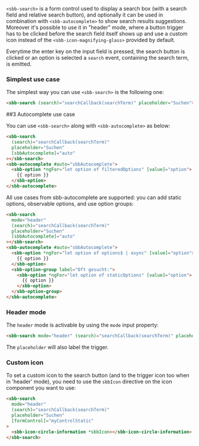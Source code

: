 `<sbb-search>` is a form control used to display a search box (with a search field and relative
search button), and optionally it can be used in combination with `<sbb-autocomplete>` to show
search results suggestions.
Moreover it's possible to use it in "header" mode, where a button trigger has to be clicked before
the search field itself shows up and use a custom icon instead of the `<sbb-icon-magnifying-glass>`
provided by default.

Everytime the enter key on the input field is pressed, the search button is clicked or an option
is selected a `search` event, containing the search term, is emitted.

### Simplest use case

The simplest way you can use `<sbb-search>` is the following one:

```html
<sbb-search (search)="searchCallback(searchTerm)" placeholder="Suchen"></sbb-search>
```

##3 Autocomplete use case

You can use `<sbb-search>` along with `<sbb-autocomplete>` as below:

```html
<sbb-search
  (search)="searchCallback(searchTerm)"
  placeholder="Suchen"
  [sbbAutocomplete]="auto"
></sbb-search>
<sbb-autocomplete #auto="sbbAutocomplete">
  <sbb-option *ngFor="let option of filteredOptions" [value]="option">
    {{ option }}
  </sbb-option>
</sbb-autocomplete>
```

All use cases from sbb-autocomplete are supported: you can add static options, observable options,
and use option groups:

```html
<sbb-search
  mode="header"
  (search)="searchCallback(searchTerm)"
  placeholder="Suchen"
  [sbbAutocomplete]="auto"
></sbb-search>
<sbb-autocomplete #auto="sbbAutocomplete">
  <sbb-option *ngFor="let option of options$ | async" [value]="option">
    {{ option }}
  </sbb-option>
  <sbb-option-group label="Oft gesucht:">
    <sbb-option *ngFor="let option of staticOptions" [value]="option">
      {{ option }}
    </sbb-option>
  </sbb-option-group>
</sbb-autocomplete>
```

### Header mode

The `header` mode is activable by using the `mode` input property:

```html
<sbb-search mode="header" (search)="searchCallback(searchTerm)" placeholder="Suchen"></sbb-search>
```

The `placeholder` will also label the trigger.

### Custom icon

To set a custom icon to the search button (and to the trigger icon too when in 'header' mode),
you need to use the `sbbIcon` directive on the icon component you want to use:

```html
<sbb-search
  mode="header"
  (search)="searchCallback(searchTerm)"
  placeholder="Suchen"
  [formControl]="myControlStatic"
>
  <sbb-icon-circle-information *sbbIcon></sbb-icon-circle-information>
</sbb-search>
```
